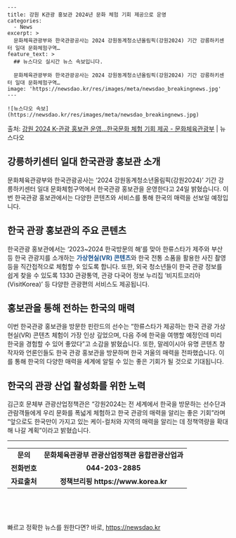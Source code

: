     ---
    title: 강원 K관광 홍보관 2024년 문화 체험 기회 제공으로 운영
    categories:
      - News
    excerpt: >
      문화체육관광부와 한국관광공사는 2024 강원동계청소년올림픽(강원2024) 기간 강릉하키센터 일대 문화체험구역…
    feature_text: >
      ## 뉴스다오 실시간 뉴스 속보입니다.
    
      문화체육관광부와 한국관광공사는 2024 강원동계청소년올림픽(강원2024) 기간 강릉하키센터 일대 문화체험구역…
    image: 'https://newsdao.kr/res/images/meta/newsdao_breakingnews.jpg'
    ---
    
    ![뉴스다오 속보](https://newsdao.kr/res/images/meta/newsdao_breakingnews.jpg)

<p>출처: <a href="https://newsdao.kr/3075" rel="dofollow">강원 2024 K-관광 홍보관 운영…한국문화 체험 기회 제공 - 문화체육관광부</a> | 뉴스다오</p>

<h2 data-ke-size="size26">강릉하키센터 일대 한국관광 홍보관 소개</h2>

<p data-ke-size="size16">문화체육관광부와 한국관광공사는 ‘2024 강원동계청소년올림픽(강원2024)’ 기간 강릉하키센터 일대 문화체험구역에서 한국관광 홍보관을 운영한다고 24일 밝혔습니다. 이번 한국관광 홍보관에서는 다양한 콘텐츠와 서비스를 통해 한국의 매력을 선보일 예정입니다.</p>

<h2 data-ke-size="size24">한국 관광 홍보관의 주요 콘텐츠</h2>

<p data-ke-size="size16">한국관광 홍보관에서는 ‘2023~2024 한국방문의 해’를 맞아 한류스타가 제주와 부산 등 한국 관광지를 소개하는 <b><span style="color: #1a5490;">가상현실(VR) 콘텐츠</span></b>와 한국 전통 소품을 활용한 사진 촬영 등을 직간접적으로 체험할 수 있도록 합니다. 또한, 외국 청소년들이 한국 관광 정보를 쉽게 찾을 수 있도록 1330 관광통역, 관광 다국어 정보 누리집 ‘비지트코리아(VisitKorea)’ 등 다양한 관광편의 서비스도 제공됩니다.</p>

<h2 data-ke-size="size24">홍보관을 통해 전하는 한국의 매력</h2>

<p data-ke-size="size16">이번 한국관광 홍보관을 방문한 핀란드의 선수는 “한류스타가 제공하는 한국 관광 가상현실(VR) 콘텐츠 체험이 가장 인상 깊었으며, 다음 주에 한국을 여행할 예정인데 미리 한국을 경험할 수 있어 좋았다”고 소감을 밝혔습니다. 또한, 말레이시아 유명 콘텐츠 창작자와 언론인들도 한국 관광 홍보관을 방문하며 한국 겨울의 매력을 전파했습니다. 이를 통해 한국의 다양한 매력을 세계에 알릴 수 있는 좋은 기회가 될 것으로 기대됩니다.</p>

<h2 data-ke-size="size24">한국의 관광 산업 활성화를 위한 노력</h2>

<p data-ke-size="size16">김근호 문체부 관광산업정책관은 “강원2024는 전 세계에서 한국을 방문하는 선수단과 관람객들에게 우리 문화를 폭넓게 체험하고 한국 관광의 매력을 알리는 좋은 기회”라며 “앞으로도 한국만이 가지고 있는 케이-컬처와 지역의 매력을 알리는 데 정책역량을 확대해 나갈 계획”이라고 밝혔습니다.</p>

<hr>

<table>
	<tr>
		<td style="text-align: center; height: 17px;"><b>문의</b></td>
		<td style="text-align: center; height: 17px;"><b>문화체육관광부 관광산업정책관 융합관광산업과</b></td>
	</tr>
	<tr>
		<td style="text-align: center; height: 17px;"><b>전화번호</b></td>
		<td style="text-align: center; height: 17px;"><b>044-203-2885</b></td>
	</tr>
	<tr>
		<td style="text-align: center; height: 17px;"><b>자료출처</b></td>
		<td style="text-align: center; height: 17px;"><b>정책브리핑 https://www.korea.kr</b></td>
	</tr>
</table>

<p data-ke-size="size16">&nbsp;</p>
<p data-ke-size="size16">&nbsp;</p> 

빠르고 정확한 뉴스를 원한다면? 바로, <a href="https://newsdao.kr" rel="dofollow">https://newsdao.kr</a>


    
